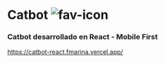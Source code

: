 # Catbot ![fav-icon](https://user-images.githubusercontent.com/22374792/88394257-81386780-cd95-11ea-8c8c-f9a13a090647.png)

### Catbot desarrollado en React - Mobile First

https://catbot-react.fmarina.vercel.app/
